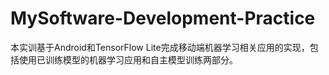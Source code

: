 # MySoftware-Development-Practice
本实训基于Android和TensorFlow Lite完成移动端机器学习相关应用的实现，包括使用已训练模型的机器学习应用和自主模型训练两部分。

